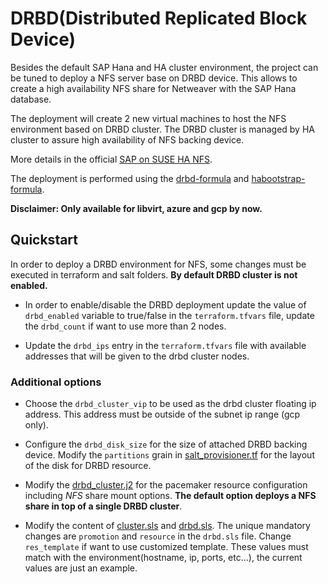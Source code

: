# DRBD(Distributed Replicated Block Device)

Besides the default SAP Hana and HA cluster environment, the project can be tuned to deploy a NFS server base on DRBD device. This allows to create a high availability NFS share for Netweaver with the SAP Hana database.

The deployment will create 2 new virtual machines to host the NFS environment based on DRBD cluster. The DRBD cluster is managed by HA cluster to assure high availability of NFS backing device.

More details in the official [SAP on SUSE HA NFS](https://docs.microsoft.com/en-us/azure/virtual-machines/workloads/sap/high-availability-guide-suse-nfs).

The deployment is performed using the [drbd-formula](https://github.com/SUSE/drbd-formula) and [habootstrap-formula](https://github.com/SUSE/habootstrap-formula).

**Disclaimer: Only available for libvirt, azure and gcp by now.**

## Quickstart

In order to deploy a DRBD environment for NFS, some changes must be executed in terraform and salt folders. **By default DRBD cluster is not enabled.**

- In order to enable/disable the DRBD deployment update the value of `drbd_enabled` variable to true/false in the `terraform.tfvars` file, update the `drbd_count` if want to use more than 2 nodes.

- Update the `drbd_ips` entry in the `terraform.tfvars` file with available addresses that will be given to the drbd cluster nodes.

### Additional options

- Choose the `drbd_cluster_vip` to be used as the drbd cluster floating ip address. This address must be outside of the subnet ip range (gcp only).

- Configure the `drbd_disk_size` for the size of attached DRBD backing device. Modify the `partitions` grain in [salt_provisioner.tf](../libvirt/modules/drbd_node/salt_provisioner.tf) for the layout of the disk for DRBD resource.

- Modify the [drbd_cluster.j2](../salt/drbd_node/files/templates/drbd_cluster.j2) for the pacemaker resource configuration including *NFS* share mount options. **The default option deploys a NFS share in top of a single DRBD cluster**.

- Modify the content of [cluster.sls](../pillar/drbd/cluster.sls) and [drbd.sls](../pillar/drbd/drbd.sls). The unique mandatory changes are `promotion` and `resource` in the `drbd.sls` file. Change `res_template` if want to use customized template. These values must match with the environment(hostname, ip, ports, etc...), the current values are just an example.
